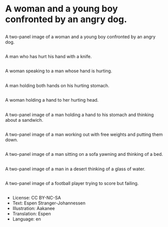 # A woman and a young boy confronted by an angry dog.

##
A two-panel image of a woman and a young boy confronted by an angry dog.

##
A man who has hurt his hand with a knife.

##
A woman speaking to a man whose hand is hurting.

##
A man holding both hands on his hurting stomach.

##
A woman holding a hand to her hurting head.

##
A two-panel image of a man holding a hand to his stomach and thinking about a sandwich.

##
A two-panel image of a man working out with free weights and putting them down.

##
A two-panel image of a man sitting on a sofa yawning and thinking of a bed.

##
A two-panel image of a man in a desert thinking of a glass of water.

##
A two-panel image of a football player trying to score but failing.

##
* License: CC BY-NC-SA
* Text: Espen Stranger-Johannessen
* Illustration: Aakanee
* Translation: Espen
* Language: en
